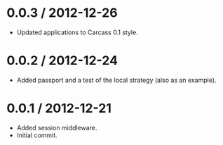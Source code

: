 
0.0.3 / 2012-12-26 
==================

  * Updated applications to Carcass 0.1 style.

0.0.2 / 2012-12-24 
==================

  * Added passport and a test of the local strategy (also as an example).

0.0.1 / 2012-12-21 
==================

  * Added session middleware.
  * Initial commit.

